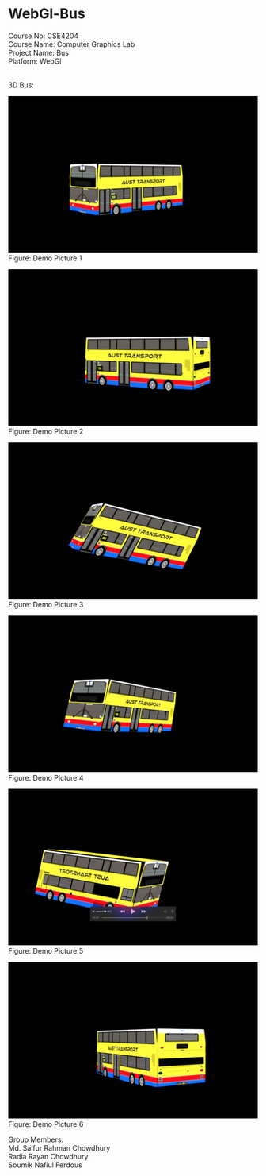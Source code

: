 # WebGl-Bus

Course No: CSE4204<br/>
Course Name: Computer Graphics Lab<br/>
Project Name: Bus<br/>
Platform: WebGl<br/><br/>

3D Bus:<br/>

![](1.png)
Figure: Demo Picture 1

![](2.png)
Figure: Demo Picture 2

![](3.png)
Figure: Demo Picture 3

![](4.png)
Figure: Demo Picture 4

![](5.png)
Figure: Demo Picture 5

![](6.png)
Figure: Demo Picture 6

Group Members:<br/>
Md. Saifur Rahman Chowdhury<br/>
Radia Rayan Chowdhury<br/>
Soumik Nafiul Ferdous<br/>
